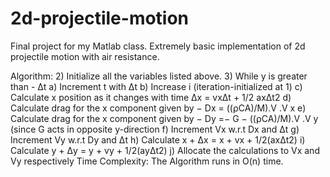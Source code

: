 # 2d-projectile-motion
Final project for my Matlab class. Extremely basic implementation of 2d projectile motion with air resistance.


Algorithm:
2) Initialize all the variables listed above.
3) While y is greater than - Δt
a) Increment t with Δt
b) Increase i (iteration-initialized at 1)
c) Calculate x position as it changes with time Δx = vxΔt + 1/2 axΔt2
d) Calculate drag for the x component given by − Dx = ((⍴CA)/M).V .V x
e) Calculate drag for the x component given by − Dy =− G − ((⍴CA)/M).V .V y
(since G acts in opposite y-direction
f) Increment Vx w.r.t Dx and Δt
g) Increment Vy w.r.t Dy and Δt
h) Calculate x + Δx = x + vx + 1/2(axΔt2)
i) Calculate y + Δy = y + vy + 1/2(ayΔt2)
j) Allocate the calculations to Vx and Vy respectively
Time Complexity: The Algorithm runs in O(n) time.
